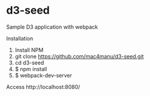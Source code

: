 # d3-seed
Sample D3 application with webpack

Installation 
1. Install NPM
2. git clone https://github.com/mac4manu/d3-seed.git
3. cd d3-seed
4. $ npm install
5. $ webpack-dev-server

Access http://localhost:8080/

